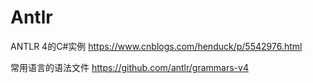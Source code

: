 ﻿# Antlr

ANTLR 4的C#实例
https://www.cnblogs.com/henduck/p/5542976.html

常用语言的语法文件
https://github.com/antlr/grammars-v4
